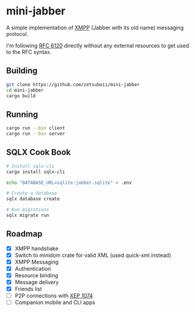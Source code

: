 # mini-jabber

A simple implementation of [XMPP](https://xmpp.org/) (Jabber with its old name) messaging protocol.

I'm following [RFC 6120](https://datatracker.ietf.org/doc/rfc6120/) directly without any external
resources to get used to the RFC syntax.

## Building
```bash
git clone https://github.com/zetsuboii/mini-jabber
cd mini-jabber
cargo build
```

## Running
```bash
cargo run --bin client
cargo run --bin server
```

## SQLX Cook Book
```bash
# Install sqlx-cli
cargo install sqlx-cli

echo "DATABASE_URL=sqlite:jabber.sqlite" > .env

# Create a database
sqlx database create

# Run migrations
sqlx migrate run
```

## Roadmap
- [X] XMPP handshake
- [X] Switch to minidom crate for valid XML (used quick-xml instead)
- [X] XMPP Messaging
- [X] Authentication
- [X] Resource binding
- [X] Message delivery
- [X] Friends list
- [ ] P2P connections with [XEP 1074](https://xmpp.org/extensions/xep-0174.html)
- [ ] Companion mobile and CLI apps
